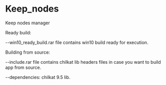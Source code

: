 # Keep_nodes
Keep nodes manager

Ready build:

--win10_ready_build.rar  file contains  win10 build ready for execution.

Building from source:

--include.rar file contains chilkat lib  headers files in case you want to build app from source.

--dependencies: chilkat 9.5 lib.  
